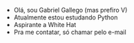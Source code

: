 - Olá, sou Gabriel Gallego (mas prefiro V)
- Atualmente estou estudando Python
- Aspirante a White Hat 
- Pra me contatar, só chamar pelo e-mail

<!---
Gabriel-Gallego-V/Gabriel-Gallego-V is a ✨ special ✨ repository because its `README.md` (this file) appears on your GitHub profile.
You can click the Preview link to take a look at your changes.
--->
